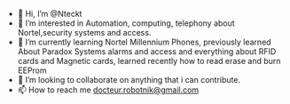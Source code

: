 - 👋 Hi, I’m @Nteckt
- 👀 I’m interested in Automation, computing, telephony about Nortel,security systems and access.
- 🌱 I’m currently learning Nortel Millennium Phones, previously learned About Paradox Systems alarms and access and everything about RFID cards and Magnetic cards, learned recently how to read erase and burn EEProm
- 💞️ I’m looking to collaborate on anything that i can contribute.
- 📫 How to reach me docteur.robotnik@gmail.com

<!---
Nteckt/Nteckt is a ✨ special ✨ repository because its `README.md` (this file) appears on your GitHub profile.
You can click the Preview link to take a look at your changes.
--->
